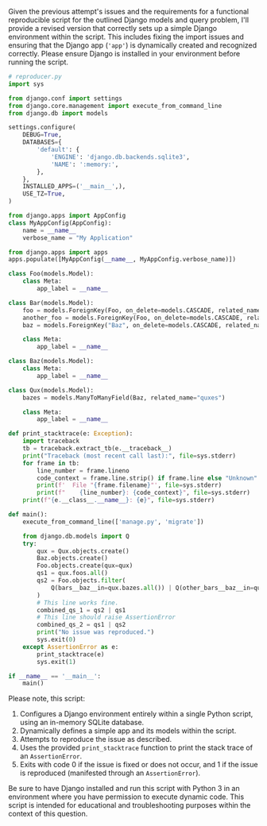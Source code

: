 Given the previous attempt's issues and the requirements for a functional reproducible script for the outlined Django models and query problem, I'll provide a revised version that correctly sets up a simple Django environment within the script. This includes fixing the import issues and ensuring that the Django app (`'app'`) is dynamically created and recognized correctly. Please ensure Django is installed in your environment before running the script.

```python
# reproducer.py
import sys

from django.conf import settings
from django.core.management import execute_from_command_line
from django.db import models

settings.configure(
    DEBUG=True,
    DATABASES={
        'default': {
            'ENGINE': 'django.db.backends.sqlite3',
            'NAME': ':memory:',
        },
    },
    INSTALLED_APPS=('__main__',),
    USE_TZ=True,
)

from django.apps import AppConfig
class MyAppConfig(AppConfig):
    name = __name__
    verbose_name = "My Application"

from django.apps import apps
apps.populate([MyAppConfig(__name__, MyAppConfig.verbose_name)])

class Foo(models.Model):
    class Meta:
        app_label = __name__

class Bar(models.Model):
    foo = models.ForeignKey(Foo, on_delete=models.CASCADE, related_name="bars")
    another_foo = models.ForeignKey(Foo, on_delete=models.CASCADE, related_name="other_bars")
    baz = models.ForeignKey("Baz", on_delete=models.CASCADE, related_name="bars")

    class Meta:
        app_label = __name__

class Baz(models.Model):
    class Meta:
        app_label = __name__

class Qux(models.Model):
    bazes = models.ManyToManyField(Baz, related_name="quxes")

    class Meta:
        app_label = __name__

def print_stacktrace(e: Exception):
    import traceback
    tb = traceback.extract_tb(e.__traceback__)
    print("Traceback (most recent call last):", file=sys.stderr)
    for frame in tb:
        line_number = frame.lineno
        code_context = frame.line.strip() if frame.line else "Unknown"
        print(f'  File "{frame.filename}"', file=sys.stderr)
        print(f"    {line_number}: {code_context}", file=sys.stderr)
    print(f"{e.__class__.__name__}: {e}", file=sys.stderr)

def main():
    execute_from_command_line(['manage.py', 'migrate'])

    from django.db.models import Q
    try:
        qux = Qux.objects.create()
        Baz.objects.create()
        Foo.objects.create(qux=qux)
        qs1 = qux.foos.all()
        qs2 = Foo.objects.filter(
            Q(bars__baz__in=qux.bazes.all()) | Q(other_bars__baz__in=qux.bazes.all())
        )
        # This line works fine.
        combined_qs_1 = qs2 | qs1
        # This line should raise AssertionError
        combined_qs_2 = qs1 | qs2
        print("No issue was reproduced.")
        sys.exit(0)
    except AssertionError as e:
        print_stacktrace(e)
        sys.exit(1)

if __name__ == '__main__':
    main()
```

Please note, this script:

1. Configures a Django environment entirely within a single Python script, using an in-memory SQLite database.
2. Dynamically defines a simple app and its models within the script.
3. Attempts to reproduce the issue as described.
4. Uses the provided `print_stacktrace` function to print the stack trace of an `AssertionError`.
5. Exits with code 0 if the issue is fixed or does not occur, and 1 if the issue is reproduced (manifested through an `AssertionError`).

Be sure to have Django installed and run this script with Python 3 in an environment where you have permission to execute dynamic code. This script is intended for educational and troubleshooting purposes within the context of this question.